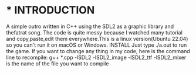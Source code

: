 # * INTRODUCTION
A simple outro written in C++ using the SDL2 as a graphic library and thefatrat song. The code is quite messy because I watched many tutorial and copy,paste,edit them everywhere.This is a linux version(Ubuntu 22.04) so you can't run it on macOS or Windows.
INSTALL
Just type ./a.out to run the game. If you want to change any thing in my code, here is the command line to recompile:
g++ *.cpp -lSDL2 -lSDL2_image -lSDL2_ttf -lSDL2_mixer
is the name of the file you want to compile